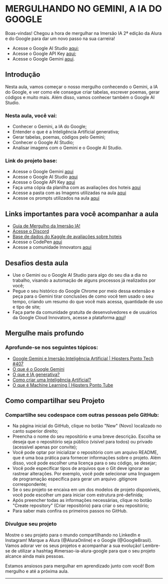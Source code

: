 # MERGULHANDO NO GEMINI, A IA DO GOOGLE

Boas-vindas! Chegou a hora de mergulhar na Imersão IA 2ª edição da Alura e do Google para dar um novo passo na sua carreira!

* Acesse o Google AI Studio [aqui](https://aistudio.google.com/app/prompts/new_chat/?utm_source=website&utm_medium=referral&utm_campaign=Alura&utm_content=);
* Acesse o Google API Key [aqui](https://aistudio.google.com/app/apikey/?utm_source=website&utm_medium=referral&utm_campaign=Alura&utm_content=);
* Acesse o Google Gemini [aqui](https://gemini.google.com/?utm_source=website&utm_medium=referral&utm_campaign=alura_may24).

## Introdução

Nesta aula, vamos começar o nosso mergulho conhecendo o Gemini, a IA do Google, e ver como ele consegue criar tabelas, escrever poemas, gerar códigos e muito mais. Além disso, vamos conhecer também o Google AI Studio.

### Nesta aula, você vai:
* Conhecer o Gemini, a IA do Google;
* Entender o que é a Inteligência Artificial generativa;
* Gerar tabelas, poemas, códigos pelo Gemini;
* Conhecer o Google AI Studio;
* Analisar imagens com o Gemini e o Google AI Studio.

### Link do projeto base:
* Acesse o Google Gemini [aqui](https://gemini.google.com/)
* Acesse o Google AI Studio [aqui](https://aistudio.google.com/app/prompts/new_chat/?utm_source=website&utm_medium=referral&utm_campaign=Alura&utm_content=)
* Acesse o Google API Key [aqui](https://aistudio.google.com/app/apikey/?utm_source=website&utm_medium=referral&utm_campaign=Alura&utm_content=)
* Faça uma cópia da planilha com as avaliações dos hoteis [aqui](https://docs.google.com/spreadsheets/d/1qKUKKI7BNmVFs4rvTkl4YeCEbddRNcCP5_r_-pICk4A/edit?usp=sharing)
* Acesse a pasta com as Imagens utilizadas na aula [aqui](https://drive.google.com/drive/folders/1w8lfurPj3TakbhAiSiVtbMPji_PU-KNC?usp=sharing)
* Acesse os prompts utilizados na aula [aqui](https://docs.google.com/document/d/130u8Kd6GewOsuRhoL4vWCENdh9ppDKabFAeUSWvYrlI/edit?usp=sharing)

## Links importantes para você acompanhar a aula

* [Guia de Mergulho da Imersão IA!](https://grupoalura.notion.site/Imers-o-IA-Guia-de-Mergulho-41ae5fadd8fd47899167a115e96244d9)
* [Acesse o Discord](https://discord.gg/Dw6zBZAFU9)
* [Base de dados do Kaggle de avaliações sobre hoteis](https://www.kaggle.com/code/thehustler2003/naive-sentiment-classification/input)
* Acesse o CodePen [aqui](https://codepen.io/pen/)
* Acesse a comunidade Innovators [aqui](https://cloud.google.com/innovators?hl=pt-br)

## Desafios desta aula

* Use o Gemini ou o Google AI Studio para algo do seu dia a dia no trabalho, visando a automação de alguns processos já realizados por você;
* Pegue o seu histórico do Google Chrome por meio dessa extensão e peça para o Gemini tirar conclusões de como você tem usado o seu tempo, criando um resumo do que você mais acessa, quantidade de uso e tipo de site;
* Faça parte da comunidade gratuita de desenvolvedores e de usuários da Google Cloud Innovators, acesse a plataforma [aqui](https://cloud.google.com/innovators?hl=pt-br)!

## Mergulhe mais profundo

### Aprofunde-se nos seguintes tópicos:
* [Google Gemini e Imersão Inteligência Artificial | Hipsters Ponto Tech #407](https://www.hipsters.tech/google-gemini-e-imersao-inteligencia-artificial-hipsters-ponto-tech-407/)
* [O que é o Google Gemini](https://www.alura.com.br/artigos/google-gemini)
* [O que é IA generativa?](https://www.alura.com.br/artigos/inteligencia-artificial-ia-generativa-chatgpt-gpt-midjourney)
* [Como criar uma Inteligência Artificial?](https://www.alura.com.br/artigos/como-criar-inteligencia-artificial-ia)
* [O que é Machine Learning | Hipsters Ponto Tube](https://www.youtube.com/watch?v=Iuz_jc96bQk)

## Como compartilhar seu Projeto

### Compartilhe seu codespace com outras pessoas pelo GitHub:
* Na página inicial do GitHub, clique no botão "New" (Novo) localizado no canto superior direito;
* Preencha o nome do seu repositório e uma breve descrição. Escolha se deseja que o repositório seja público (visível para todos) ou privado (acessível apenas por convite);
* Você pode optar por inicializar o repositório com um arquivo README, que é uma boa prática para fornecer informações sobre o projeto. Além disso, você pode escolher uma licença para o seu código, se desejar;
* Você pode especificar tipos de arquivos que o Git deve ignorar ao rastrear alterações. Por exemplo, você pode selecionar uma linguagem de programação específica para gerar um arquivo .gitignore correspondente;
* Se o seu projeto se encaixa em um dos modelos de projeto disponíveis, você pode escolher um para iniciar com estrutura pré-definida;
* Após preencher todas as informações necessárias, clique no botão "Create repository" (Criar repositório) para criar o seu repositório;
* Para saber mais confira os primeiros passos no GitHub.

### Divulgue seu projeto

Mostre o seu projeto para o mundo compartilhando no LinkedIn e Instagram! Marque a Alura (@AluraOnline) e o Google (@GoogleBrasil). Vamos adorar ver os seus projetos e acompanhar a sua evolução! Lembre-se de utilizar a hashtag #imersao-ia-alura-google para que o seu projeto alcance ainda mais pessoas.

Estamos ansiosos para mergulhar em aprendizado junto com você! Bom mergulho e até a próxima aula.

---
